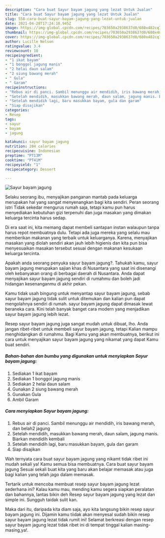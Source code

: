 ```yaml
---
description: "Cara buat Sayur bayam jagung yang lezat Untuk Jualan"
title: "Cara buat Sayur bayam jagung yang lezat Untuk Jualan"
slug: 558-cara-buat-sayur-bayam-jagung-yang-lezat-untuk-jualan
date: 2021-04-28T17:24:10.945Z
image: https://img-global.cpcdn.com/recipes/703650a2938637d0/680x482cq70/sayur-bayam-jagung-foto-resep-utama.jpg
thumbnail: https://img-global.cpcdn.com/recipes/703650a2938637d0/680x482cq70/sayur-bayam-jagung-foto-resep-utama.jpg
cover: https://img-global.cpcdn.com/recipes/703650a2938637d0/680x482cq70/sayur-bayam-jagung-foto-resep-utama.jpg
author: Lucille Nelson
ratingvalue: 3.4
reviewcount: 10
recipeingredient:
- "1 ikat bayam"
- "1 bonggol jagung manis"
- "2 helai daun salam"
- "2 siung bawang merah"
- " Gula"
- " Garam"
recipeinstructions:
- "Rebus air di panci. Sambil menunggu air mendidih, iris bawang merah, dan belah2 jagung"
- "Setelah mendidih, masukkan bawang merah, daun salam, jagung manis. Biarkan mendidih kembali"
- "Setelah mendidih lagi, baru masukkan bayam, gula dan garam"
- "Siap disajikan"
categories:
- Resep
tags:
- sayur
- bayam
- jagung

katakunci: sayur bayam jagung 
nutrition: 204 calories
recipecuisine: Indonesian
preptime: "PT13M"
cooktime: "PT41M"
recipeyield: "1"
recipecategory: Dessert

---
```



![Sayur bayam jagung](https://img-global.cpcdn.com/recipes/703650a2938637d0/680x482cq70/sayur-bayam-jagung-foto-resep-utama.jpg)

Selaku seorang ibu, menyajikan panganan mantab pada keluarga merupakan hal yang sangat menyenangkan bagi kita sendiri. Peran seorang istri Tidak sekedar mengurus rumah saja, tetapi kamu pun harus menyediakan kebutuhan gizi terpenuhi dan juga masakan yang dimakan keluarga tercinta harus sedap.

Di era  saat ini, kita memang dapat membeli santapan instan walaupun tanpa harus repot membuatnya dulu. Tetapi ada juga mereka yang selalu mau memberikan makanan yang terbaik untuk keluarganya. Karena, menyajikan masakan yang diolah sendiri akan jauh lebih higienis dan kita pun bisa menyesuaikan masakan tersebut sesuai dengan makanan kesukaan keluarga tercinta. 



Apakah anda seorang penyuka sayur bayam jagung?. Tahukah kamu, sayur bayam jagung merupakan sajian khas di Nusantara yang saat ini disenangi oleh kebanyakan orang di berbagai daerah di Nusantara. Anda dapat menyajikan sayur bayam jagung sendiri di rumahmu dan boleh jadi hidangan kesenanganmu di akhir pekan.

Kamu tidak usah bingung untuk menyantap sayur bayam jagung, sebab sayur bayam jagung tidak sulit untuk ditemukan dan kalian pun dapat mengolahnya sendiri di rumah. sayur bayam jagung dapat dimasak lewat beraneka cara. Kini telah banyak banget cara modern yang menjadikan sayur bayam jagung lebih lezat.

Resep sayur bayam jagung juga sangat mudah untuk dibuat, lho. Anda jangan ribet-ribet untuk membeli sayur bayam jagung, tetapi Kalian mampu menghidangkan di rumahmu. Bagi Kamu yang akan membuatnya, berikut ini cara untuk menyajikan sayur bayam jagung yang nikamat yang dapat Kamu buat sendiri.

<!--inarticleads1-->

##### Bahan-bahan dan bumbu yang digunakan untuk menyiapkan Sayur bayam jagung:

1. Sediakan 1 ikat bayam
1. Sediakan 1 bonggol jagung manis
1. Sediakan 2 helai daun salam
1. Gunakan 2 siung bawang merah
1. Gunakan  Gula
1. Ambil  Garam




<!--inarticleads2-->

##### Cara menyiapkan Sayur bayam jagung:

1. Rebus air di panci. Sambil menunggu air mendidih, iris bawang merah, dan belah2 jagung
1. Setelah mendidih, masukkan bawang merah, daun salam, jagung manis. Biarkan mendidih kembali
1. Setelah mendidih lagi, baru masukkan bayam, gula dan garam
1. Siap disajikan




Wah ternyata cara buat sayur bayam jagung yang nikamt tidak ribet ini mudah sekali ya! Kamu semua bisa membuatnya. Cara buat sayur bayam jagung Sesuai sekali buat kita yang baru akan belajar memasak atau juga bagi kalian yang telah jago dalam memasak.

Tertarik untuk mencoba membuat resep sayur bayam jagung lezat sederhana ini? Kalau kamu mau, mending kamu segera siapkan peralatan dan bahannya, lantas bikin deh Resep sayur bayam jagung yang lezat dan simple ini. Sungguh taidak sulit kan. 

Maka dari itu, daripada kita diam saja, ayo kita langsung bikin resep sayur bayam jagung ini. Dijamin kamu tiidak akan menyesal sudah bikin resep sayur bayam jagung lezat tidak rumit ini! Selamat berkreasi dengan resep sayur bayam jagung lezat tidak ribet ini di tempat tinggal kalian masing-masing,ya!.

